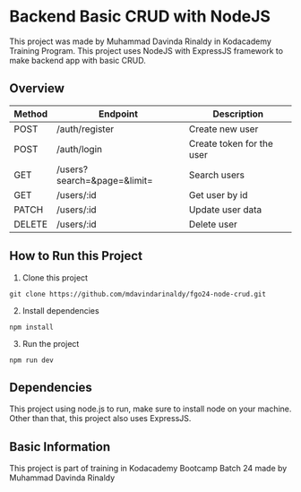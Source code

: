 # Backend Basic CRUD with NodeJS

This project was made by Muhammad Davinda Rinaldy in Kodacademy Training Program. This project uses NodeJS with ExpressJS framework to make backend app with basic CRUD.

## Overview
| Method    | Endpoint | Description |
| -------- | -------  | ------- |
| POST  | /auth/register | Create new user |
| POST | /auth/login    | Create token for the user |
| GET | /users?search=&page=&limit= | Search users |
| GET | /users/:id | Get user by id | 
| PATCH | /users/:id | Update user data | 
| DELETE | /users/:id | Delete user | 

## How to Run this Project

1. Clone this project
```
git clone https://github.com/mdavindarinaldy/fgo24-node-crud.git
```
2. Install dependencies
```
npm install
``` 
3. Run the project
```
npm run dev
```

## Dependencies
This project using node.js to run, make sure to install node on your machine. Other than that, this project also uses ExpressJS.

## Basic Information
This project is part of training in Kodacademy Bootcamp Batch 24 made by Muhammad Davinda Rinaldy